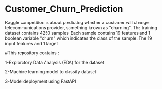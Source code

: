 # Customer_Churn_Prediction
Kaggle competition is about predicting whether a customer will change telecommunications provider, something known as "churning".
The training dataset contains 4250 samples. Each sample contains 19 features and 1 boolean variable "churn" which indicates the class of the sample. The 19 input features and 1 target

#This repository contains :

1-Exploratory Data Analysis (EDA) for the dataset

2-Machine learning model to classify dataset

3-Model deployment using FastAPI
